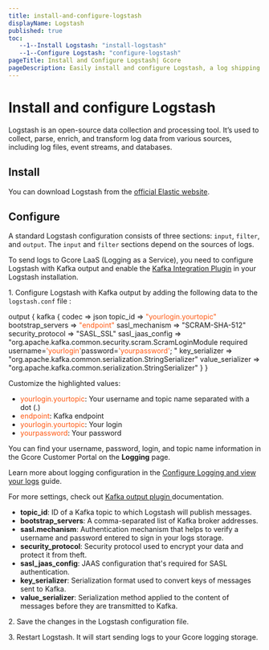 ```yaml
---
title: install-and-configure-logstash
displayName: Logstash
published: true
toc:
   --1--Install Logstash: "install-logstash"
   --1--Configure Logstash: "configure-logstash"
pageTitle: Install and Configure Logstash| Gcore
pageDescription: Easily install and configure Logstash, a log shipping tool, to collect and send logs to Gcore's logging servers.
---
```

# Install and configure Logstash

Logstash is an open-source data collection and processing tool. It’s used to collect, parse, enrich, and transform log data from various sources, including log files, event streams, and databases.

## Install

You can download Logstash from the <a href="https://www.elastic.co/logstash" target="_blank">official Elastic website</a>. 

## Configure

A standard Logstash configuration consists of three sections: `input`, `filter`, and `output`. The `input` and `filter` sections depend on the sources of logs.

To send logs to Gcore LaaS (Logging as a Service), you need to configure Logstash with Kafka output and enable the <a href="https://github.com/logstash-plugins/logstash-integration-kafka" target="_blank">Kafka Integration Plugin</a> in your Logstash installation.

1\. Configure Logstash with Kafka output by adding the following data to the `logstash.conf` file :

<code-block>
output {
        kafka {
          codec => json
          topic_id => <span style="color:#FF5913">"yourlogin.yourtopic"</span>
          bootstrap_servers => <span style="color:#FF5913">"endpoint"</span>
          sasl_mechanism => "SCRAM-SHA-512"
          security_protocol => "SASL_SSL"
          sasl_jaas_config => "org.apache.kafka.common.security.scram.ScramLoginModule required username=<span style="color:#FF5913">'yourlogin'</span>password=<span style="color:#FF5913">'yourpassword'</span>; "
          key_serializer => "org.apache.kafka.common.serialization.StringSerializer"
          value_serializer => "org.apache.kafka.common.serialization.StringSerializer"
        }
    }
</code-block>

Customize the highlighted values:

- <span style="color:#FF5913">yourlogin.yourtopic</span>: Your username and topic name separated with a dot (.)
- <span style="color:#FF5913">endpoint</span>: Kafka endpoint
- <span style="color:#FF5913">yourlogin.yourtopic</span>: Your login
- <span style="color:#FF5913">yourpassword</span>: Your password


<alert-element type="tip" title="Tip">
 
You can find your username, password, login, and topic name information in the Gcore Customer Portal on the **Logging** page. 

Learn more about logging configuration in the <a href="https://gcore.com/docs/cloud/logging-as-a-service/configure-logging-and-view-your-logs" target="_blank">Configure Logging and view your logs</a> guide.
 
</alert-element>

For more settings, check out <a href="https://www.elastic.co/guide/en/logstash/current/plugins-outputs-kafka.html" target="_blank">Kafka output plugin </a>documentation. 

<expandable-element title="Descriptions of the OUTPUT parameters">

- **topic_id**: ID of a Kafka topic to which Logstash will publish messages.
- **bootstrap_servers**: A comma-separated list of Kafka broker addresses.
- **sasl.mechanism**: Authentication mechanism that helps to verify a username and password entered to sign in your logs storage.  
- **security_protocol**: Security protocol used to encrypt your data and protect it from theft.  
- **sasl_jaas_config**: JAAS configuration that's required for SASL authentication.   
- **key_serializer**: Serialization format used to convert keys of messages sent to Kafka.
- **value_serializer**: Serialization method applied to the content of messages before they are transmitted to Kafka.

</expandable-element> 

2\. Save the changes in the Logstash configuration file.

3\. Restart Logstash. It will start sending logs to your Gcore logging storage. 